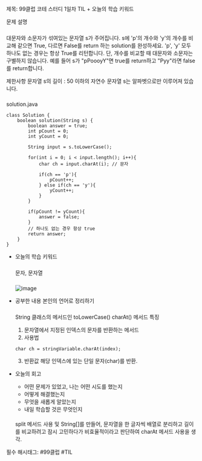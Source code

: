 제목: 99클럽 코테 스터디 1일차 TIL + 오늘의 학습 키워드

문제 설명
###
대문자와 소문자가 섞여있는 문자열 s가 주어집니다. s에 'p'의 개수와 'y'의 개수를 비교해 같으면 True, 다르면 False를 return 하는 solution를 완성하세요. 'p', 'y' 모두 하나도 없는 경우는 항상 True를 리턴합니다. 
단, 개수를 비교할 때 대문자와 소문자는 구별하지 않습니다.
예를 들어 s가 "pPoooyY"면 true를 return하고 "Pyy"라면 false를 return합니다.

제한사항
문자열 s의 길이 : 50 이하의 자연수
문자열 s는 알파벳으로만 이루어져 있습니다.

###
solution.java
```
class Solution {
    boolean solution(String s) {
        boolean answer = true;
        int pCount = 0;
        int yCount = 0;
        
        String input = s.toLowerCase();
        
        for(int i = 0; i < input.length(); i++){
            char ch = input.charAt(i); // 문자
            
            if(ch == 'p'){
                pCount++;
            } else if(ch == 'y'){
                yCount++;
            } 
        }
        
        if(pCount != yCount){
            answer = false;
        }
        // 하나도 없는 경우 항상 true
        return answer;
    }
}
```

- 오늘의 학습 키워드
  ###
  문자, 문자열
  ###
  ![image](https://github.com/user-attachments/assets/b1b7f013-0f80-4c9a-9e3a-d31f211d1e29)

- 공부한 내용 본인의 언어로 정리하기
  ###
  String 클래스의 메서드인 toLowerCase()
  charAt() 메서드 특징
   1. 문자열에서 지정된 인덱스의 문자를 반환하는 메서드
   2. 사용법
     ```
     char ch = stringVariable.charAt(index);
     ```
   3. 반환값
   해당 인덱스에 있는 단일 문자(char)를 반환.  

- 오늘의 회고
  - 어떤 문제가 있었고, 나는 어떤 시도를 했는지
  - 어떻게 해결했는지
  - 무엇을 새롭게 알았는지
  - 내일 학습할 것은 무엇인지
  ####
  split 메서드 사용 및 String[]를 만들어, 문자열을 한 글자씩 배열로 분리하고 길이를 비교하려고 잠시 고민하다가 비효율적이라고 판단하여 charAt 메서드 사용을 생각.

필수 해시태그: #99클럽 #TIL
